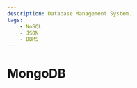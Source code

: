 ```yaml
---
description: Database Management System.
tags:
    - NoSQL
    - JSON
    - DBMS
---
```


# MongoDB
